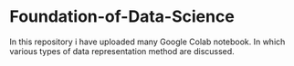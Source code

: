 # Foundation-of-Data-Science
In this repository i have uploaded many Google Colab notebook. In which various types of data representation method are discussed.
